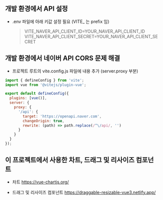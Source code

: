 ## 개발 환경에서 API 설정

- .env 파일에 아래 키값 설정 필요 (VITE_ 는 prefix 임)
  > VITE_NAVER_API_CLIENT_ID=YOUR_NAVER_API_CLIENT_ID
  VITE_NAVER_API_CLIENT_SECRET=YOUR_NAVER_API_CLIENT_SECRET

## 개발 환경에서 네이버 API CORS 문제 해결

- 프로젝트 루트의 vite.config.js 파일에 내용 추가 (server.proxy 부분)

```js
import { defineConfig } from 'vite';
import vue from '@vitejs/plugin-vue';

export default defineConfig({
  plugins: [vue()],
  server: {
    proxy: {
      '/api': {
        target: 'https://openapi.naver.com',
        changeOrigin: true,
        rewrite: (path) => path.replace(/^\/api/, '')
      }
    }
  }
});
```

## 이 프로젝트에서 사용한 차트, 드래그 및 리사이즈 컴포넌트

- 차트 <https://vue-chartjs.org/>

- 드래그 및 리사이즈 컴포넌트 <https://draggable-resizable-vue3.netlify.app/>
